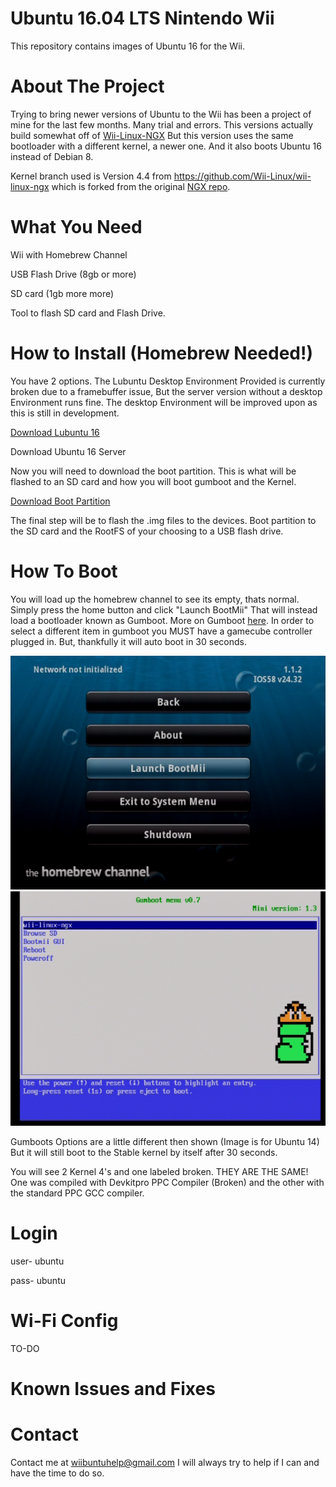 # Ubuntu 16.04 LTS Nintendo Wii


This repository contains images of Ubuntu 16 for the Wii.

# About The Project
Trying to bring newer versions of Ubuntu to the Wii has been a project of mine for the last few months. Many trial and errors.
This versions actually build somewhat off of [Wii-Linux-NGX](https://github.com/neagix/wii-linux-ngx)
But this version uses the same bootloader with a different kernel, a newer one. And it also boots Ubuntu 16 instead of Debian 8.

Kernel branch used is Version 4.4 from https://github.com/Wii-Linux/wii-linux-ngx which is forked from the original [NGX repo](https://github.com/neagix/wii-linux-ngx).

# What You Need

Wii with Homebrew Channel

USB Flash Drive (8gb or more)

SD card (1gb more more)

Tool to flash SD card and Flash Drive.


# How to Install (Homebrew Needed!)

You have 2 options. The Lubuntu Desktop Environment Provided is currently broken due to a framebuffer issue, But the server version
without a desktop Environment runs fine. The desktop Environment will be improved upon as this is still in development.

[Download Lubuntu 16](https://github.com/Wiibuntu/Ubuntu16-Wii/releases/tag/Lubuntu.e1)

Download Ubuntu 16 Server

Now you will need to download the boot partition. This is what will be flashed to an SD card and how you will boot gumboot and the Kernel.

[Download Boot Partition](https://github.com/Wiibuntu/Ubuntu16-Wii/releases/download/boot.v1/Ubuntu.16.Boot.img)

The final step will be to flash the .img files to the devices. Boot partition to the SD card and the RootFS of your choosing to a USB flash drive.

# How To Boot
You will load up the homebrew channel to see its empty, thats normal. Simply press the home button and click "Launch BootMii"
That will instead load a bootloader known as Gumboot. More on Gumboot [here](https://neagix.github.io/gumboot/).
In order to select a different item in gumboot you MUST have a gamecube controller plugged in. But, thankfully it will auto boot in 30 seconds.

![alt text](https://github.com/Wiibuntu/Ubuntu14-Wii/blob/main/Screenshots/Screen%20Shot%202023-10-17%20at%205.50.29%20PM.png) ![alt text](https://github.com/Wiibuntu/Ubuntu14-Wii/blob/main/Screenshots/Screen%20Shot%202023-10-17%20at%205.50.53%20PM.png) 

Gumboots Options are a little different then shown (Image is for Ubuntu 14) But it will still boot to the Stable kernel by itself after 30 seconds.

You will see 2 Kernel 4's and one labeled broken. THEY ARE THE SAME! One was compiled with Devkitpro PPC Compiler (Broken) and the other with the standard PPC GCC compiler.

# Login
user- ubuntu

pass- ubuntu

# Wi-Fi Config

TO-DO

# Known Issues and Fixes


# Contact
Contact me at wiibuntuhelp@gmail.com I will always try to help if I can and have the time to do so.


